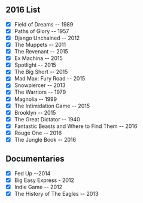 ## 2016 List
- [x] Field of Dreams -- 1989
- [x] Paths of Glory -- 1957
- [x] Django Unchained -- 2012
- [x] The Muppets -- 2011
- [x] The Revenant -- 2015
- [x] Ex Machina -- 2015
- [x] Spotlight -- 2015
- [x] The Big Short -- 2015
- [x] Mad Max: Fury Road -- 2015
- [x] Snowpiercer -- 2013
- [x] The Warriors -- 1979
- [x] Magnolia -- 1999
- [x] The Intimidation Game -- 2015
- [x] Brooklyn -- 2015
- [x] The Great Dictator -- 1940
- [x] Fantastic Beasts and Where to Find Them -- 2016
- [x] Rouge One -- 2016
- [x] The Jungle Book -- 2016

## Documentaries
- [x] Fed Up --2014
- [x] Big Easy Express - 2012
- [x] Indie Game -- 2012
- [x] The History of The Eagles -- 2013